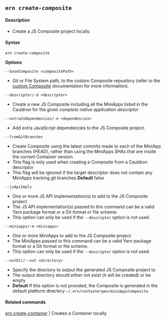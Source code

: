 ## `ern create-composite`

#### Description

- Create a JS Composite project locally.

#### Syntax

`ern create-composite`

**Options**

`--baseComposite <compositePath>`

- Git or File System path, to the custom Composite repository (refer to the [custom Composite] documentation for more information).

`--descriptor/-d <descriptor>`

- Create a new JS Composite including all the MiniApps listed in the Cauldron for the given _complete native application descriptor_

`--extraJsDependencies/-e <dependencies>`

- Add extra JavaScript dependencies to the JS Composite project.

`--fromGitBranches`

- Create Composite using the latest commits made to each of the MiniApp branches (HEAD), rather than using the MiniApps SHAs that are inside the current Container version.
- This flag is only used when creating a Composite from a Cauldron descriptor
- This flag will be ignored if the target descriptor does not contain any MiniApps tracking git branches
  **Default** false

`--jsApiImpls`

- One or more JS API implementation(s) to add to the JS Composite project.
- The JS API implementation(s) passed to this command can be a valid Yarn package format or a Git format or file scheme.
- This option can only be used if the `--descriptor` option is not used.

`--miniapps/-m <miniapps>`

- One or more MiniApps to add to the JS Composite project.
- The MiniApps passed to this command can be a valid Yarn package format or a Git format or file scheme.
- This option can only be used if the `--descriptor` option is not used.

`--outDir/--out <directory>`

- Specify the directory to output the generated JS Composite project to
- The output directory should either not exist (it will be created) or be empty
- **Default** If this option is not provided, the Composite is generated in the default platform directory `~/.ern/containergen/miniAppsComposite`.

#### Related commands

[ern create-container] | Creates a Container locally

[ern create-container]: ./create-container.md
[custom composite]: ./platform-parts/composite/index.md

